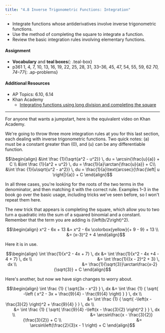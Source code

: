 ```yaml
---
title: "4.8 Inverse Trigonometric Functions: Integration"
---
```


- Integrate functions whose antiderivatives involve inverse trigonometric functions.
- Use the method of completing the square to integrate a function.
- Review the basic integration rules involving elementary functions.

#### Assignment

- **Vocabulary** and **teal boxes**{: .teal-box}
- p361 1, 4, 7, 10, 13, 16, 19, 22, 25, 28, 31, 33–36, 45, 47, 54, 55, 59, 62 *70, 74–77*{: .ap-problems}

#### Additional Resources

- AP Topics: 6.10, 6.14
- Khan Academy
  - [Integrating functions using long division and completing the square](https://www.khanacademy.org/math/ap-calculus-ab/ab-integration-new/ab-6-10/v/integral-partial-fraction)

---

For anyone that wants a jumpstart, here is the equivalent video on Khan Academy.

We're going to throw three more integration rules at you for this last section, each dealing with inverse trigonometric functions. Two quick notes: \(a\) must be a constant greater than \(0\), and \(u\) can be any differentiable function.

$$\begin{align}
&\int \frac {1}{\sqrt{a^2 - u^2}} \, du = \arcsin{\frac{u}{a}} + C \\
&\int \frac {1}{a^2 + u^2} \, du = \frac{1}{a}\arctan{\frac{u}{a}} + C\\
&\int \frac {1}{u\sqrt{u^2 - a^2}} \, du = \frac{1}{a}\text{arcsec}{\frac{\left| u \right|}{a}} + C
\end{align}$$

In all three cases, you're looking for the roots of the two terms in the denominator, and then matching it with the correct rule. Examples 1–3 in the book go over the basic usage, including tricks we've seen before, so I won't repeat them here.

The new trick that appears is completing the square, which allow you to two turn a quadratic into the sum of a squared binomial and a constant. Remember that the term you are adding is \(\left(b/2\right)^2\).

$$\begin{align}
x^2 - 6x + 13 &= x^2 - 6x \colorbox{yellow}{+ 9 - 9} + 13 \\
                      &= (x-3)^2 + 4
\end{align}$$

Here it is in use.

$$\begin{align}
\int \frac{1}{x^2 - 4x + 7} \, dx &= \int \frac{1}{x^2 - 4x +4 - 4 + 7} \, dx \\
                                                     &= \int \frac{1}{(x - 2)^2 + 3} \, dx \\
                                                     &= \frac{1}{\sqrt{3}}\arctan\frac{x-2}{\sqrt{3}} + C
\end{align}$$

Here's another, but now we have sign changes to worry about.

$$\begin{align}
\int \frac {1} { \sqrt{3x - x^2} } \, dx &= \int \frac {1} { \sqrt{ -\left ( x^2 - 3x + \frac{9}{4} - \frac{9}{4} \right) } } \, dx \\
                                                             &= \int \frac {1} { \sqrt{ -\left(x - \frac{3}{2} \right)^2 + \frac{9}{4} } } \, dx \\
                                                             &= \int \frac {1} { \sqrt{ \frac{9}{4} -\left(x - \frac{3}{2} \right)^2 } } \, dx \\
                                                             &= \arcsin\frac{x - \frac{3}{2}}{\frac{3}{2}} + C \\
                                                             &= \arcsin\left(\frac{2}{3}x - 1 \right) + C
\end{align}$$
